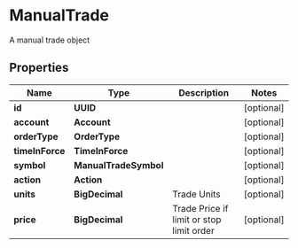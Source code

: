 

# ManualTrade

A manual trade object

## Properties

| Name | Type | Description | Notes |
|------------ | ------------- | ------------- | -------------|
|**id** | **UUID** |  |  [optional] |
|**account** | **Account** |  |  [optional] |
|**orderType** | **OrderType** |  |  [optional] |
|**timeInForce** | **TimeInForce** |  |  [optional] |
|**symbol** | **ManualTradeSymbol** |  |  [optional] |
|**action** | **Action** |  |  [optional] |
|**units** | **BigDecimal** | Trade Units |  [optional] |
|**price** | **BigDecimal** | Trade Price if limit or stop limit order |  [optional] |



